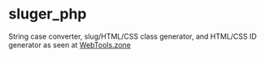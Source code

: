 # sluger_php

String case converter, slug/HTML/CSS class generator, and HTML/CSS ID generator as seen at [WebTools.zone](http://webtools.zone/)
